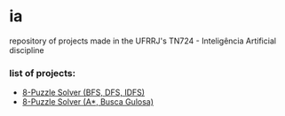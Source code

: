 # ia
repository of projects made in the UFRRJ's TN724 - Inteligência Artificial discipline
### list of projects:
- [8-Puzzle Solver (BFS, DFS, IDFS)](https://github.com/ravsil/ia/tree/8-puzzle)
- [8-Puzzle Solver (A*, Busca Gulosa)](https://github.com/ravsil/ia/tree/8-puzzle2)
